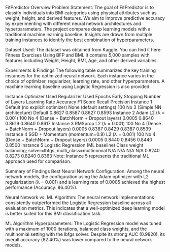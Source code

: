 FitPredictor
Overview
Problem Statement:
The goal of FitPredictor is to classify individuals into BMI categories using physical attributes such as weight, height, and derived features.
We aim to improve predictive accuracy by experimenting with different neural network architectures and hyperparameters.
The project compares deep learning models with a traditional machine learning baseline.
Insights are drawn from multiple training instances to identify the best combination of hyperparameters.

Dataset Used:
The dataset was obtained from Kaggle. You can find it here: Fitness Exercises Using BFP and BMI.
It contains 5,000 samples with features including Weight, Height, BMI, Age, and other derived variables.

Experiments & Findings
The following table summarizes the key training instances for the optimized neural network. Each instance varies in the choice of optimizer, regularizer, learning rate, and other hyperparameters. A machine learning baseline using Logistic Regression is also provided.

Instance	Optimizer Used	Regularizer Used	Epochs	Early Stopping	Number of Layers	Learning Rate	Accuracy	F1 Score	Recall	Precision
Instance 1	Default (no explicit optimizer)	None (default settings)	100	No	3 (Simple NN architecture)	Default	0.8627	0.8587	0.8627	0.8593
Instance 2	Adam	L2 (λ = 0.001)	100	No	4 (Dense + BatchNorm + Dropout layers)	0.0005	0.8640	0.8619	0.8640	0.8617
Instance 3	RMSprop	L2 (λ = 0.001)	100	No	4 (Dense + BatchNorm + Dropout layers)	0.0005	0.8387	0.8429	0.8387	0.8539
Instance 4	SGD + Momentum (momentum=0.9)	L2 (λ = 0.001)	100	No	4 (Dense + BatchNorm + Dropout layers)	0.0005	0.8440	0.8456	0.8440	0.8500
Instance 5	Logistic Regression (ML baseline)	Class weight balancing; solver=lbfgs, multi_class=multinomial	N/A	N/A	N/A	N/A	0.8240	0.8273	0.8240	0.8363
Note: Instance 5 represents the traditional ML approach used for comparison.

Summary of Findings
Best Neural Network Configuration:
Among the neural network models, the configuration using the Adam optimizer with L2 regularization (λ = 0.001) and a learning rate of 0.0005 achieved the highest performance (Accuracy: 86.40%).

Neural Network vs. ML Algorithm:
The neural network implementations consistently outperformed the Logistic Regression baseline across all evaluation metrics. This indicates that a well-optimized deep learning model is better suited for this BMI classification task.

ML Algorithm Hyperparameters:
The Logistic Regression model was tuned with a maximum of 1000 iterations, balanced class weights, and the multinomial setting with the lbfgs solver. Despite its strong AUC (0.9820), its overall accuracy (82.40%) was lower compared to the neural network models.
